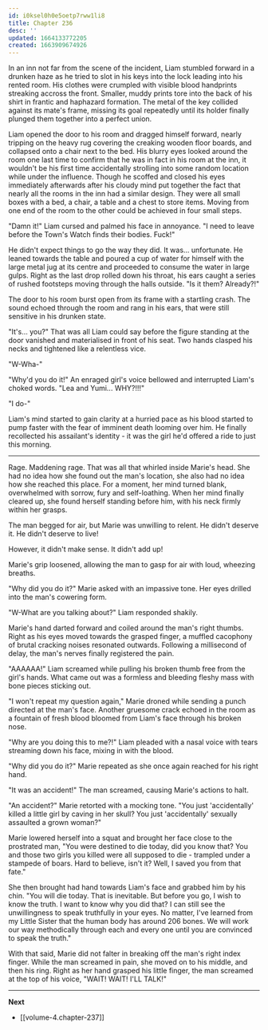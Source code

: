 ```yaml
---
id: i0ksel0h0e5oetp7rww1li8
title: Chapter 236
desc: ''
updated: 1664133772205
created: 1663909674926
---
```


In an inn not far from the scene of the incident, Liam stumbled forward in a drunken haze as he tried to slot in his keys into the lock leading into his rented room. His clothes were crumpled with visible blood handprints streaking accross the front. Smaller, muddy prints tore into the back of his shirt in frantic and haphazard formation. The metal of the key collided against its mate's frame, missing its goal repeatedly until its holder finally plunged them together into a perfect union.

Liam opened the door to his room and dragged himself forward, nearly tripping on the heavy rug covering the creaking wooden floor boards, and collapsed onto a chair next to the bed. His blurry eyes looked around the room one last time to confirm that he was in fact in his room at the inn, it wouldn't be his first time accidentally strolling into some random location while under the influence. Though he scoffed and closed his eyes immediately afterwards after his cloudy mind put together the fact that nearly all the rooms in the inn had a similar design. They were all small boxes with a bed, a chair, a table and a chest to store items. Moving from one end of the room to the other could be achieved in four small steps.

"Damn it!" Liam cursed and palmed his face in annoyance. "I need to leave before the Town's Watch finds their bodies. Fuck!"

He didn't expect things to go the way they did. It was... unfortunate. He leaned towards the table and poured a cup of water for himself with the large metal jug at its centre and proceeded to consume the water in large gulps. Right as the last drop rolled down his throat, his ears caught a series of rushed footsteps moving through the halls outside. "Is it them? Already?!"

The door to his room burst open from its frame with a startling crash. The sound echoed through the room and rang in his ears, that were still sensitive in his drunken state.

"It's... you?" That was all Liam could say before the figure standing at the door vanished and materialised in front of his seat. Two hands clasped his necks and tightened like a relentless vice.

"W-Wha-"

"Why'd you do it!" An enraged girl's voice bellowed and interrupted Liam's choked words. "Lea and Yumi... WHY?!!!"

"I do-"

Liam's mind started to gain clarity at a hurried pace as his blood started to pump faster with the fear of imminent death looming over him. He finally recollected his assailant's identity - it was the girl he'd offered a ride to just this morning.

____

Rage. Maddening rage. That was all that whirled inside Marie's head. She had no idea how she found out the man's location, she also had no idea how she reached this place. For a moment, her mind turned blank, overwhelmed with sorrow, fury and self-loathing. When her mind finally cleared up, she found herself standing before him, with his neck firmly within her grasps.

The man begged for air, but Marie was unwilling to relent. He didn't deserve it. He didn't deserve to live!

However, it didn't make sense. It didn't add up!

Marie's grip loosened, allowing the man to gasp for air with loud, wheezing breaths.

"Why did you do it?" Marie asked with an impassive tone. Her eyes drilled into the man's cowering form.

"W-What are you talking about?" Liam responded shakily.

Marie's hand darted forward and coiled around the man's right thumbs. Right as his eyes moved towards the grasped finger, a muffled cacophony of brutal cracking noises resonated outwards. Following a millisecond of delay, the man's nerves finally registered the pain.

"AAAAAA!" Liam screamed while pulling his broken thumb free from the girl's hands. What came out was a formless and bleeding fleshy mass with bone pieces sticking out.

"I won't repeat my question again," Marie droned while sending a punch directed at the man's face. Another gruesome crack echoed in the room as a fountain of fresh blood bloomed from Liam's face through his broken nose.

"Why are you doing this to me?!" Liam pleaded with a nasal voice with tears streaming down his face, mixing in with the blood.

"Why did you do it?" Marie repeated as she once again reached for his right hand.

"It was an accident!" The man screamed, causing Marie's actions to halt.

"An accident?" Marie retorted with a mocking tone. "You just 'accidentally' killed a little girl by caving in her skull? You just 'accidentally' sexually assaulted a grown woman?"

Marie lowered herself into a squat and brought her face close to the prostrated man, "You were destined to die today, did you know that? You and those two girls you killed were all supposed to die - trampled under a stampede of boars. Hard to believe, isn't it? Well, I saved you from that fate."

She then brought had hand towards Liam's face and grabbed him by his chin. "You will die today. That is inevitable. But before you go, I wish to know the truth. I want to know why you did that? I can still see the unwillingness to speak truthfully in your eyes. No matter, I've learned from my Little Sister that the human body has around 206 bones. We will work our way methodically through each and every one until you are convinced to speak the truth."

With that said, Marie did not falter in breaking off the man's right index finger. While the man screamed in pain, she moved on to his middle, and then his ring. Right as her hand grasped his little finger, the man screamed at the top of his voice, "WAIT! WAIT! I'LL TALK!"



____

**Next**
* [[volume-4.chapter-237]]